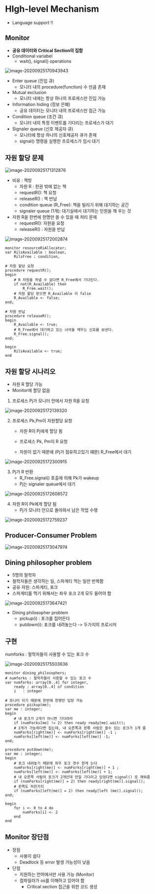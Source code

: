 # HIgh-level Mechanism

- Language support !!

## Monitor

- **공유 데이터와 Critical Section의 집합**
- Conditional variabel
  - wait(), signal() operations

![image-20200925170943943](images\image-20200925170943943.png)

- Enter queue (진입 큐)
  - 모니터 내의 procedure(function) 수 만큼 존재
- Mutual exclusion
  - 모니터 내에는 항상 하나의 프로세스만 진입 가능
- Information hiding (정보 은폐)
  - 공유 데이터는 모니터 내의 프로세스만 접근 가능
- Condition queue (조건 큐)
  - 모니터 내의 특정 이벤트를 기다리는 프로세스가 대기
- Signaler queue (신호 제공자 큐)
  - 모니터에 항상 하나의 신호제공자 큐가 존재
  - signal() 명령을 실행한 프로세스가 임시 대기

## 자원 할당 문제

![image-20200925171312876](images\image-20200925171312876.png)

- 비유 : 책방
  - 자원 R : 한권 밖에 없는 책
  - requestR(): 책 요청
  - releaseR() : 책 반납
  - condition queue (R_Free): 책을 빌리기 위해 대기하는 공간
  - signaler queue (1개): 대기실에서 대기하는 인원을 깨  우는 것 
- 자원 R을 한번에 한명만 쓸 수 있을 때 처리 문제
  - requestR(): 자원을 요청
  - releaseR() : 자원을 반납

![image-20200925172002874](images\image-20200925172002874.png)

```pseudocode
monitor resourceRiAllocator;
var RilsAvailable : boolean,
	RilsFree : condition,

# 자원 할당 요청
procedure requestR();
begin
	# R 자원을 꺼낼 수 없다면 R_Free에서 기다린다.
	if not(R_Available) then
		R_Free.wait();
	# 자원 할당 받으면 R_Available 이 false
	R_Available <- false;
end;

# 자원 반납 
procedure releaseR();
begin
	R_Available <- true;
	# R_Free에서 대기하고 있는 녀석을 깨우는 신호를 보낸다.
	R_Free.signal();
end;

begin
	RilsAvailable <- true;
end
```



## 자원 할당 시나리오

- 자원 R 할당 가능
- Monitor에 할당 없음

1. 프로세스 Pj가 모니터 안에서 자원 R을 요청

![image-20200925172139320](images\image-20200925172139320.png)

2. 프로세스 Pk,Pm이 자원할당 요청

   - 자원 R이 Pj에게 할당 됨
   - 프로세스 Pk, Pm이 R 요청

   - 자원이 없기 때문에 (Pj가 점유하고있기 떄문) R_Free에서 대기

![image-20200925172300915](images\image-20200925172300915.png)

3. Pj가 R 반환
   - R_Free.signal() 호출에 의해 Pk가 wakeup
   - Pj는 signaler queue에서 대기

![image-20200925172608572](images\image-20200925172608572.png)

4. 자원 R이 Pk에게 할당 됨
   - Pj가 모니터 안으로 돌아와서 남은 작업 수행

![image-20200925172759237](images\image-20200925172759237.png)

## Producer-Consumer Problem

![image-20200925173047974](images\image-20200925173047974.png)

 ## Dining philosopher problem

- 5명의 철학자
- 철학자들은 생각하는 일, 스파게티 먹는 일만 반복함
- 공유 자원: 스파게티, 포크
- 스파게티를 먹기 위해서는 좌우 포크 2개 모두 들어야 함

![image-20200925173647421](images\image-20200925173647421.png)

- Dining philosopher problem
  - pickup(i) : 포크를 집어든다
  - putdown(i): 포크를 내려놓는다  -> 두가지의 프로시저

## 구현

numforks : 철학자들이 사용할 수 있는 포크 수

![image-20200925175503636](images\image-20200925175503636.png)

```pseudocode
monitor dining_philosophers;
# numforks : 철학자들이 사용할 수 있는 포크 수
var numforks: array[0..4] for integer, 
	ready : array[0..4] of condition
	i  	: integer

# 모니터 이기 때문에 한번에 한명만 입장 가능
procedure pickup(me);
var me : integer;
begin
	# 내 포크가 2개가 아니면 기다려라
	if (numForks[me] != 2) then ready ready[me].wait();
	# 2개가 가능하다면 집는데, 내 오른쪽과 왼쪾 사람은 쓸수 있는 포크가 1개 줌
	numForks[right(me)] <- numForks[right(me)] -1 ;
	numForks[left(me)] <- numForks[left(me)] -1;
end;

procedure putdown(me);
var me : integer;
begin
	# 포크 내려놓기 때문에 좌우 포크 갯수 한개 는다
	numForks[right(me)] <- numForks[right(me)] + 1 ;
	numForks[left(me)] <- numForks[left(me)] + 1;
	# 내 오른쪽 사람의 포크가 2개인데 만일 기다리고 있었다면 signal() 로 깨워줌
	if (numForks[right(me)] = 2) then ready[right(me)].signal();
	# 왼쪽도 마찬가지
	if (numForks[left(me)] = 2) then ready[left (me)].signal();
end;

begin
	for i <- 0 to 4 do
		numForks[i] <- 2
	end
end
```



## Monitor 장단점

- 장점
  - 사용이 쉽다
  - Deadlock 등 error 발생 가능성이 낮음
- 단점
  - 지원하는 언어에서만 사용 가능 (Monitor)
  - 컴파일러가 os를 이해하고 있어야 함
    - Critical section 접근을 위한 코드 생성

